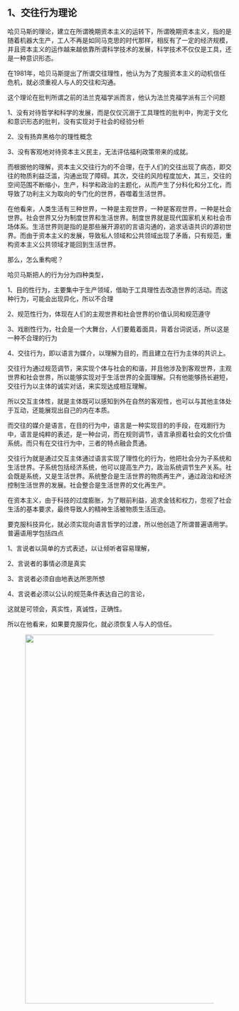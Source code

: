 <h2>1、交往行为理论</h2><p data-pid="ppkcZOTG">哈贝马斯的理论，建立在所谓晚期资本主义的运转下，所谓晚期资本主义，指的是随着机器大生产，工人不再是如同马克思的时代那样，相反有了一定的经济规模，并且资本主义的运作越来越依靠所谓科学技术的发展，科学技术不仅仅是工具，还是一种意识形态。</p><p data-pid="wblb53Io">在1981年，哈贝马斯提出了所谓交往理性，他认为为了克服资本主义的动机信任危机，就必须重视人与人的交往和沟通。</p><p data-pid="TomaAxPz">这个理论在批判所谓之前的法兰克福学派而言，他认为法兰克福学派有三个问题</p><p data-pid="5nfbz0jH">1、没有对待哲学和科学的发展，而是仅仅沉溺于工具理性的批判中，拘泥于文化和意识形态的批判，没有实现对于社会的经验分析</p><p data-pid="jgmZTFPx">2、没有扬弃黑格尔的理性概念</p><p data-pid="QGYN4RBW">3、没有客观地对待资本主义民主，无法评估福利政策带来的成就。</p><p data-pid="faM1_1K7">而根据他的理解，资本主义交往行为的不合理，在于人们的交往出现了病态，即交往的物质利益泛滥，沟通出现了障碍。其次，交往的风险程度加大，其三，交往的空间范围不断缩小，生产，科学和政治的主题化，从而产生了分科化和分工化，而导致了功利主义为取向的专门化的世界，吞噬着生活世界。</p><p data-pid="bibBuuVg">在他看来，人类生活有三种世界，一种是主观世界，一种是客观世界，一种是社会世界。社会世界又分为制度世界和生活世界。制度世界就是现代国家机关和社会市场体系。生活世界则是指的是那些展开源初的言语沟通的，追求话语共识的源初世界。而由于资本主义的发展，导致私人领域和公共领域出现了矛盾，只有规范，重构资本主义公共领域才能回到生活世界。</p><p data-pid="iT9BKU1S">那么，怎么重构呢？</p><p data-pid="m53wg0A7">哈贝马斯把人的行为分为四种类型，</p><p data-pid="cRIFXHpI">1、目的性行为，主要集中于生产领域，借助于工具理性去改造世界的活动。而这种行为，可能会出现异化，所以不合理</p><p data-pid="JTXqMQRX">2、规范性行为，体现在人们的主观世界和社会世界的价值认同和规范遵守</p><p data-pid="ifq7uQLu">3、戏剧性行为，社会是一个大舞台，人们要戴着面具，背着台词说话，所以这是一种不合理的行为</p><p data-pid="Q4lA0Kon">4、交往行为，即以语言为媒介，以理解为目的，而且建立在行为主体的共识上。</p><p data-pid="qvoH2zP5">交往行为通过规范调节，来实现个体与社会的和谐，并且他涉及到客观世界，主观世界和社会世界，所以能够实现对于生活世界的全面理解。只有他能够扬长避短，交往行为以主体的诚实对话，来实现达成相互理解。</p><p data-pid="CGLd6BFD">所以交互主体性，就是主体既可以感知到外在自然的客观性，也可以与其他主体处于互动，还能展现出自己的内在本质。</p><p data-pid="ZoiosJ2t">而交往的媒介是语言，在目的行为中，语言是一种实现目的的手段，在戏剧行为中，语言是纯粹的表述，是一种台词，而在规则调节，语言承担着社会的文化价值系统。而只有在交往行为中，三者的特点融会贯通。</p><p data-pid="WmSeRDV5">交往行为就是通过交互主体通过语言实现了理性化的行为，他把社会分为子系统和生活世界。子系统包括经济系统，他可以提高生产力，政治系统调节生产关系。社会既是系统，又是生活世界。系统整合是生活世界的物质再生产，通过政治和经济控制生活世界的发展。社会整合是生活世界的文化再生产。</p><p data-pid="NeXx4YQ9">在资本主义，由于科技的过度膨胀，为了眼前利益，追求金钱和权力，忽视了社会生活的基本要求，最终导致人的精神生活被物质生活压迫。</p><p data-pid="zYKDwDep">要克服科技异化，就必须实现向语言哲学的过渡，所以他创造了所谓普遍语用学。普遍语用学包括四点</p><p data-pid="tktiNVjx">1、言说者以简单的方式表述，以让倾听者容易理解，</p><p data-pid="e7wYAMbu">2、言说者的事情必须是真实</p><p data-pid="3WwkPNnL">3、言说者必须自由地表达所思所想</p><p data-pid="vpK3Klw6">4、言说者必须以公认的规范条件表达自己的言论，</p><p data-pid="YU_WGZtL">这就是可领会，真实性，真诚性，正确性。</p><p data-pid="ijWu6XDd">所以在他看来，如果要克服异化，就必须恢复人与人的信任。</p><figure data-size="normal"><img src="https://picx.zhimg.com/v2-54a1a7e69f741629e88e26919e9b2ef9_720w.jpg?source=d16d100b" data-caption="" data-size="normal" data-rawwidth="828" data-rawheight="422" class="origin_image zh-lightbox-thumb" width="828" data-original="https://picx.zhimg.com/v2-54a1a7e69f741629e88e26919e9b2ef9_720w.jpg?source=d16d100b"></figure><p></p><p></p><p></p><p></p><p></p>